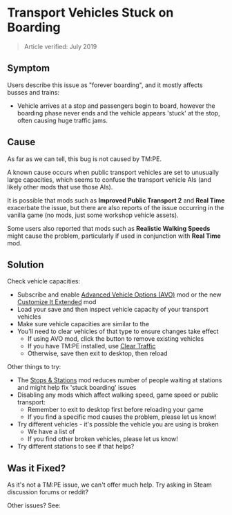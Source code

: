 # Transport Vehicles Stuck on Boarding

> Article verified: July 2019

## Symptom

Users describe this issue as "forever boarding", and it mostly affects busses and trains:

* Vehicle arrives at a stop and passengers begin to board, however the boarding phase never ends and the vehicle
  appears 'stuck' at the stop, often causing huge traffic jams.

## Cause

As far as we can tell, this bug is not caused by TM:PE.

A known cause occurs when public transport vehicles are set to unusually large capacities, which seems to confuse the
transport vehicle AIs (and likely other mods that use those AIs).

It is possible that mods such as **Improved Public Transport 2** and **Real Time** exacerbate the issue, but there are
also reports of the issue occurring in the vanilla game (no mods, just some workshop vehicle assets).

Some users also reported that mods such as **Realistic Walking Speeds** might cause the problem, particularly if used in
conjunction with **Real Time** mod.

## Solution

Check vehicle capacities:

* Subscribe and
  enable [Advanced Vehicle Options (AVO)](https://steamcommunity.com/sharedfiles/filedetails/?id=1548831935) mod or the
  new [Customize It Extended](https://steamcommunity.com/sharedfiles/filedetails/?id=1806759255) mod
* Load your save and then inspect vehicle capacity of your transport vehicles
* Make sure vehicle capacities are similar to the [](Vanilla-capacities.md)
* You'll need to clear vehicles of that type to ensure changes take effect
    * If using AVO mod, click the button to remove existing vehicles
    * If you have TM:PE installed, use [Clear Traffic](Clear-Traffic.md)
    * Otherwise, save then exit to desktop, then reload

Other things to try:

* The [Stops & Stations](https://steamcommunity.com/sharedfiles/filedetails/?id=1776052533) mod reduces number of people
  waiting at stations and might help fix 'stuck boarding' issues
* Disabling any mods which affect walking speed, game speed or public transport:
    * Remember to exit to desktop first before reloading your game
    * If you find a specific mod causes the problem, please let us know!
* Try different vehicles - it's possible the vehicle you are using is broken
    * We have a list of [](Broken-Vehicle-Assets.md)
    * If you find other broken vehicles, please let us know!
* Try different stations to see if that helps?

## Was it Fixed?

As it's not a TM:PE issue, we can't offer much help. Try asking in Steam discussion forums or reddit?

Other issues? See: [](Troubleshooting.md)